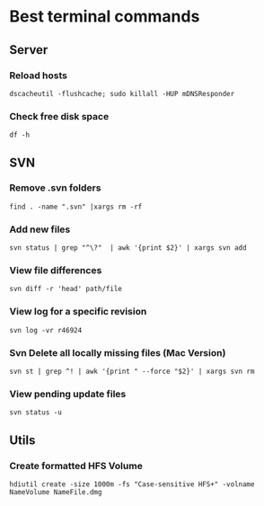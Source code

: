 # Best terminal commands


## Server

### Reload hosts
````
dscacheutil -flushcache; sudo killall -HUP mDNSResponder
````
### Check free disk space
````
df -h
````

## SVN

### Remove .svn folders
````
find . -name ".svn" |xargs rm -rf
````

### Add new files
````
svn status | grep "^\?"  | awk '{print $2}' | xargs svn add
````
### View file differences
````
svn diff -r 'head' path/file
````
### View log for a specific revision
````
svn log -vr r46924
````
### Svn Delete all locally missing files (Mac Version)
````
svn st | grep ^! | awk '{print " --force "$2}' | xargs svn rm
````
### View pending update files
````
svn status -u
````

## Utils

### Create formatted HFS Volume
````
hdiutil create -size 1000m -fs "Case-sensitive HFS+" -volname NameVolume NameFile.dmg
````




